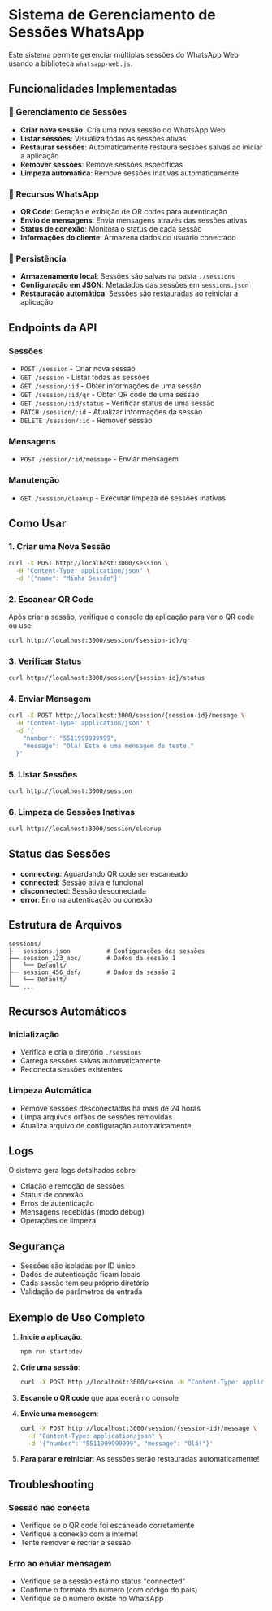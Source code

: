 # Sistema de Gerenciamento de Sessões WhatsApp

Este sistema permite gerenciar múltiplas sessões do WhatsApp Web usando a biblioteca `whatsapp-web.js`.

## Funcionalidades Implementadas

### 🔐 Gerenciamento de Sessões
- **Criar nova sessão**: Cria uma nova sessão do WhatsApp Web
- **Listar sessões**: Visualiza todas as sessões ativas
- **Restaurar sessões**: Automaticamente restaura sessões salvas ao iniciar a aplicação
- **Remover sessões**: Remove sessões específicas
- **Limpeza automática**: Remove sessões inativas automaticamente

### 📱 Recursos WhatsApp
- **QR Code**: Geração e exibição de QR codes para autenticação
- **Envio de mensagens**: Envia mensagens através das sessões ativas
- **Status de conexão**: Monitora o status de cada sessão
- **Informações do cliente**: Armazena dados do usuário conectado

### 💾 Persistência
- **Armazenamento local**: Sessões são salvas na pasta `./sessions`
- **Configuração em JSON**: Metadados das sessões em `sessions.json`
- **Restauração automática**: Sessões são restauradas ao reiniciar a aplicação

## Endpoints da API

### Sessões
- `POST /session` - Criar nova sessão
- `GET /session` - Listar todas as sessões
- `GET /session/:id` - Obter informações de uma sessão
- `GET /session/:id/qr` - Obter QR code de uma sessão
- `GET /session/:id/status` - Verificar status de uma sessão
- `PATCH /session/:id` - Atualizar informações da sessão
- `DELETE /session/:id` - Remover sessão

### Mensagens
- `POST /session/:id/message` - Enviar mensagem

### Manutenção
- `GET /session/cleanup` - Executar limpeza de sessões inativas

## Como Usar

### 1. Criar uma Nova Sessão
```bash
curl -X POST http://localhost:3000/session \
  -H "Content-Type: application/json" \
  -d '{"name": "Minha Sessão"}'
```

### 2. Escanear QR Code
Após criar a sessão, verifique o console da aplicação para ver o QR code ou use:
```bash
curl http://localhost:3000/session/{session-id}/qr
```

### 3. Verificar Status
```bash
curl http://localhost:3000/session/{session-id}/status
```

### 4. Enviar Mensagem
```bash
curl -X POST http://localhost:3000/session/{session-id}/message \
  -H "Content-Type: application/json" \
  -d '{
    "number": "5511999999999",
    "message": "Olá! Esta é uma mensagem de teste."
  }'
```

### 5. Listar Sessões
```bash
curl http://localhost:3000/session
```

### 6. Limpeza de Sessões Inativas
```bash
curl http://localhost:3000/session/cleanup
```

## Status das Sessões

- **connecting**: Aguardando QR code ser escaneado
- **connected**: Sessão ativa e funcional
- **disconnected**: Sessão desconectada
- **error**: Erro na autenticação ou conexão

## Estrutura de Arquivos

```
sessions/
├── sessions.json          # Configurações das sessões
├── session_123_abc/       # Dados da sessão 1
│   └── Default/
├── session_456_def/       # Dados da sessão 2
│   └── Default/
└── ...
```

## Recursos Automáticos

### Inicialização
- Verifica e cria o diretório `./sessions`
- Carrega sessões salvas automaticamente
- Reconecta sessões existentes

### Limpeza Automática
- Remove sessões desconectadas há mais de 24 horas
- Limpa arquivos órfãos de sessões removidas
- Atualiza arquivo de configuração automaticamente

## Logs
O sistema gera logs detalhados sobre:
- Criação e remoção de sessões
- Status de conexão
- Erros de autenticação
- Mensagens recebidas (modo debug)
- Operações de limpeza

## Segurança
- Sessões são isoladas por ID único
- Dados de autenticação ficam locais
- Cada sessão tem seu próprio diretório
- Validação de parâmetros de entrada

## Exemplo de Uso Completo

1. **Inicie a aplicação**:
   ```bash
   npm run start:dev
   ```

2. **Crie uma sessão**:
   ```bash
   curl -X POST http://localhost:3000/session -H "Content-Type: application/json" -d '{"name": "Bot Principal"}'
   ```

3. **Escaneie o QR code** que aparecerá no console

4. **Envie uma mensagem**:
   ```bash
   curl -X POST http://localhost:3000/session/{session-id}/message \
     -H "Content-Type: application/json" \
     -d '{"number": "5511999999999", "message": "Olá!"}'
   ```

5. **Para parar e reiniciar**: As sessões serão restauradas automaticamente!

## Troubleshooting

### Sessão não conecta
- Verifique se o QR code foi escaneado corretamente
- Verifique a conexão com a internet
- Tente remover e recriar a sessão

### Erro ao enviar mensagem
- Verifique se a sessão está no status "connected"
- Confirme o formato do número (com código do país)
- Verifique se o número existe no WhatsApp
